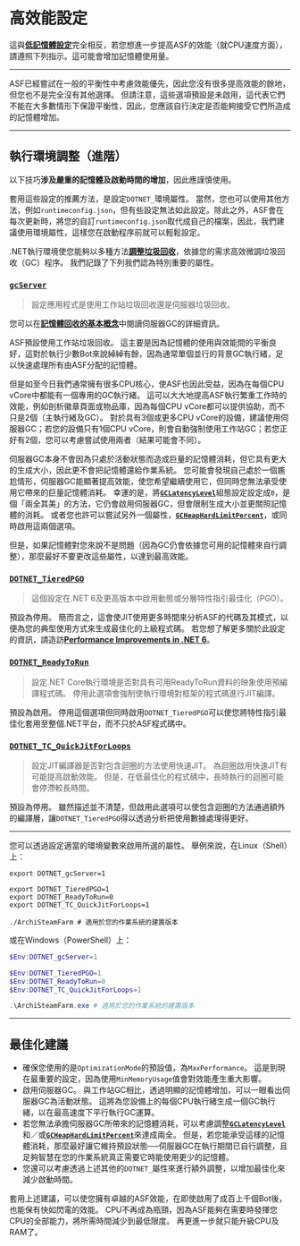 # 高效能設定

這與&#8203;**[低記憶體設定](https://github.com/JustArchiNET/ArchiSteamFarm/wiki/Low-memory-setup-zh-TW)**&#8203;完全相反，若您想進一步提高ASF的效能（就CPU速度方面），請遵照下列指示。這可能會增加記憶體使用量。

---

ASF已經嘗試在一般的平衡性中考慮效能優先，因此您沒有很多提高效能的餘地，但您也不是完全沒有其他選擇。 但請注意，這些選項預設是未啟用，這代表它們不能在大多數情形下保證平衡性，因此，您應該自行決定是否能夠接受它們所造成的記憶體增加。

---

## 執行環境調整（進階）

以下技巧&#8203;**涉及嚴重的記憶體及啟動時間的增加**&#8203;，因此應謹慎使用。

套用這些設定的推薦方法，是設定&#8203;`DOTNET_`&#8203;環境屬性。 當然，您也可以使用其他方法，例如&#8203;`runtimeconfig.json`&#8203;，但有些設定無法如此設定。除此之外，ASF會在每次更新時，將您的自訂&#8203;`runtimeconfig.json`&#8203;取代成自己的檔案，因此，我們建議使用環境屬性，這樣您在啟動程序前就可以輕鬆設定。

.NET執行環境使您能夠以多種方法&#8203;**[調整垃圾回收](https://docs.microsoft.com/dotnet/core/run-time-config/garbage-collector)**&#8203;，依據您的需求高效微調垃圾回收（GC）程序。 我們記錄了下列我們認為特別重要的屬性。

### [`gcServer`](https://docs.microsoft.com/zh-tw/dotnet/core/run-time-config/garbage-collector#flavors-of-garbage-collection)

> 設定應用程式是使用工作站垃圾回收還是伺服器垃圾回收。

您可以在&#8203;**[記憶體回收的基本概念](https://learn.microsoft.com/zh-tw/dotnet/standard/garbage-collection/fundamentals)**&#8203;中閱讀伺服器GC的詳細資訊。

ASF預設使用工作站垃圾回收。 這主要是因為記憶體的使用與效能間的平衡良好，這對於執行少數Bot來說綽綽有餘，因為通常單個並行的背景GC執行緒，足以快速處理所有由ASF分配的記憶體。

但是如至今日我們通常擁有很多CPU核心，使ASF也因此受益，因為在每個CPU vCore中都能有一個專用的GC執行緒。 這可以大大地提高ASF執行繁重工作時的效能，例如剖析徽章頁面或物品庫，因為每個CPU vCore都可以提供協助，而不只是2個（主執行緒及GC）。 對於具有3個或更多CPU vCore的設備，建議使用伺服器GC；若您的設備只有1個CPU vCore，則會自動強制使用工作站GC；若您正好有2個，您可以考慮嘗試使用兩者（結果可能會不同）。

伺服器GC本身不會因為只處於活動狀態而造成巨量的記憶體消耗，但它具有更大的生成大小，因此更不會把記憶體還給作業系統。 您可能會發現自己處於一個尷尬情形，伺服器GC能顯著提高效能，使您希望繼續使用它，但同時您無法承受使用它帶來的巨量記憶體消耗。 幸運的是，將&#8203;**[`GCLatencyLevel`](https://github.com/JustArchiNET/ArchiSteamFarm/wiki/Low-memory-setup-zh-TW#gclatencylevel)**&#8203;組態設定設定成&#8203;`0`&#8203;，是個「兩全其美」的方法，它仍會啟用伺服器GC，但會限制生成大小並更關照記憶體的消耗。 或者您也許可以嘗試另外一個屬性，&#8203;**[`GCHeapHardLimitPercent`](https://github.com/JustArchiNET/ArchiSteamFarm/wiki/Low-memory-setup-zh-TW#gcheaphardlimitpercent)**&#8203;，或同時啟用這兩個選項。

但是，如果記憶體對您來說不是問題（因為GC仍會依據您可用的記憶體來自行調整），那麼最好不要更改這些屬性，以達到最高效能。

### **[`DOTNET_TieredPGO`](https://docs.microsoft.com/zh-tw/dotnet/core/run-time-config/compilation#profile-guided-optimization)**

> 這個設定在.NET 6及更高版本中啟用動態或分層特性指引最佳化（PGO）。

預設為停用。 簡而言之，這會使JIT使用更多時間來分析ASF的代碼及其模式，以便為您的典型使用方式來生成最佳化的上級程式碼。 若您想了解更多關於此設定的資訊，請造訪&#8203;**[Performance Improvements in .NET 6](https://devblogs.microsoft.com/dotnet/performance-improvements-in-net-6)**&#8203;。

### **[`DOTNET_ReadyToRun`](https://docs.microsoft.com/zh-tw/dotnet/core/run-time-config/compilation#readytorun)**

> 設定.NET Core執行環境是否對具有可用ReadyToRun資料的映象使用預編譯程式碼。 停用此選項會強制使執行環境對框架的程式碼進行JIT編譯。

預設為啟用。 停用這個選項但同時啟用&#8203;`DOTNET_TieredPGO`&#8203;可以使您將特性指引最佳化套用至整個.NET平台，而不只於ASF程式碼中。

### **[`DOTNET_TC_QuickJitForLoops`](https://docs.microsoft.com/zh-tw/dotnet/core/run-time-config/compilation#quick-jit-for-loops)**

> 設定JIT編譯器是否對包含迴圈的方法使用快速JIT。 為迴圈啟用快速JIT有可能提高啟動效能。 但是，在低最佳化的程式碼中，長時執行的迴圈可能會停滯較長時間。

預設為停用。 雖然描述並不清楚，但啟用此選項可以使包含迴圈的方法通過額外的編譯層，讓&#8203;`DOTNET_TieredPGO`&#8203;得以透過分析把使用數據處理得更好。

---

您可以透過設定適當的環境變數來啟用所選的屬性。 舉例來說，在Linux（Shell）上：

```shell
export DOTNET_gcServer=1

export DOTNET_TieredPGO=1
export DOTNET_ReadyToRun=0
export DOTNET_TC_QuickJitForLoops=1

./ArchiSteamFarm # 適用於您的作業系統的建置版本
```

或在Windows（PowerShell）上：

```powershell
$Env:DOTNET_gcServer=1

$Env:DOTNET_TieredPGO=1
$Env:DOTNET_ReadyToRun=0
$Env:DOTNET_TC_QuickJitForLoops=1

.\ArchiSteamFarm.exe # 適用於您的作業系統的建置版本
```

---

## 最佳化建議

- 確保您使用的是&#8203;`OptimizationMode`&#8203;的預設值，為&#8203;`MaxPerformance`&#8203;。 這是到現在最重要的設定，因為使用&#8203;`MinMemoryUsage`&#8203;值會對效能產生重大影響。
- 啟用伺服器GC。 與工作站GC相比，透過明顯的記憶體增加，可以一眼看出伺服器GC為活動狀態。 這將為您設備上的每個CPU執行緒生成一個GC執行緒，以在最高速度下平行執行GC運算。
- 若您無法承擔伺服器GC所帶來的記憶體消耗，可以考慮調整&#8203;**[`GCLatencyLevel`](https://github.com/JustArchiNET/ArchiSteamFarm/wiki/Low-memory-setup-zh-TW#gclatencylevel)**&#8203;和／或&#8203;**[`GCHeapHardLimitPercent`](https://github.com/JustArchiNET/ArchiSteamFarm/wiki/Low-memory-setup-zh-TW#gcheaphardlimitpercent)**&#8203;來達成兩全。 但是，若您能承受這樣的記憶體消耗，那麼最好讓它維持預設狀態──伺服器GC在執行期間已自行調整，且足夠智慧在您的作業系統真正需要它時能使用更少的記憶體。
- 您還可以考慮透過上述其他的&#8203;`DOTNET_`&#8203;屬性來進行額外調整，以增加最佳化來減少啟動時間。

套用上述建議，可以使您擁有卓越的ASF效能，在即使啟用了成百上千個Bot後，也能保有快如閃電的效能。 CPU不再成為瓶頸，因為ASF能夠在需要時發揮您CPU的全部能力，將所需時間減少到最低限度。 再更進一步就只能升級CPU及RAM了。